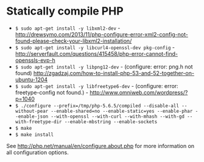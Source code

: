 Statically compile PHP
======================

- `$ sudo apt-get install -y libxml2-dev` - http://drewsymo.com/2013/11/php-configure-error-xml2-config-not-found-please-check-your-libxml2-installation/
- `$ sudo apt-get install -y libcurl4-openssl-dev pkg-config` - http://serverfault.com/questions/415458/php-error-cannot-find-openssls-evp-h
- `$ sudo apt-get install -y libpng12-dev` - (configure: error: png.h not found) http://zgadzaj.com/how-to-install-php-53-and-52-together-on-ubuntu-1204
- `$ sudo apt-get install -y libfreetype6-dev` - (configure: error: freetype-config not found.) - http://www.omniweb.com/wordpress/?p=1040
- `$ ./configure --prefix=/tmp/php-5.6.5/compiled --disable-all --without-pear --enable-shared=no --enable-static=yes --enable-phar --enable-json --with-openssl --with-curl --with-mhash --with-gd --with-freetype-dir --enable-mbstring --enable-sockets`
- `$ make`
- `$ make install`

See http://php.net/manual/en/configure.about.php for more information on all configuration options.
